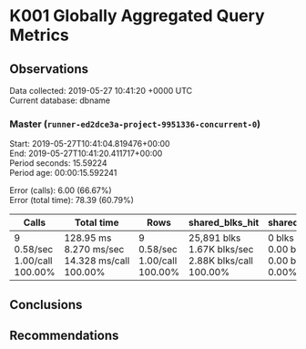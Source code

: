 # K001 Globally Aggregated Query Metrics

## Observations ##
Data collected: 2019-05-27 10:41:20 +0000 UTC  
Current database: dbname  



### Master (`runner-ed2dce3a-project-9951336-concurrent-0`) ###
Start: 2019-05-27T10:41:04.819476+00:00  
End: 2019-05-27T10:41:20.411717+00:00  
Period seconds: 15.59224  
Period age: 00:00:15.592241  

Error (calls): 6.00 (66.67%)  
Error (total time): 78.39 (60.79%)

| Calls | Total&nbsp;time | Rows | shared_blks_hit | shared_blks_read | shared_blks_dirtied | shared_blks_written | blk_read_time | blk_write_time | kcache_reads | kcache_writes | kcache_user_time_ms | kcache_system_time |
|-------|------------|------|-----------------|------------------|---------------------|---------------------|---------------|----------------|--------------|---------------|---------------------|--------------------|
|9<br/>0.58/sec<br/>1.00/call<br/>100.00% |128.95&nbsp;ms<br/>8.270&nbsp;ms/sec<br/>14.328&nbsp;ms/call<br/>100.00% |9<br/>0.58/sec<br/>1.00/call<br/>100.00% |25,891&nbsp;blks<br/>1.67K&nbsp;blks/sec<br/>2.88K&nbsp;blks/call<br/>100.00% |0&nbsp;blks<br/>0.00&nbsp;blks/sec<br/>0.00&nbsp;blks/call<br/>0.00% |0&nbsp;blks<br/>0.00&nbsp;blks/sec<br/>0.00&nbsp;blks/call<br/>0.00% |0&nbsp;blks<br/>0.00&nbsp;blks/sec<br/>0.00&nbsp;blks/call<br/>0.00% |0.00&nbsp;ms<br/>0.000&nbsp;ms/sec<br/>0.000&nbsp;ms/call<br/>0.00% |0.00&nbsp;ms<br/>0.000&nbsp;ms/sec<br/>0.000&nbsp;ms/call<br/>0.00% |0.00&nbsp;bytes<br/>0.00&nbsp;bytes/sec<br/>0.00&nbsp;bytes/call<br/>0.00% |0.00&nbsp;bytes<br/>0.00&nbsp;bytes/sec<br/>0.00&nbsp;bytes/call<br/>0.00% |0.00&nbsp;ms<br/>0.000&nbsp;ms/sec<br/>0.000&nbsp;ms/call<br/>0.00% |0.00&nbsp;ms<br/>0.000&nbsp;ms/sec<br/>0.000&nbsp;ms/call<br/>0.00%|





## Conclusions ##


## Recommendations ##

